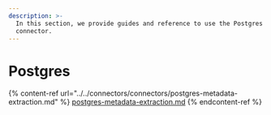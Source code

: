 ```yaml
---
description: >-
  In this section, we provide guides and reference to use the Postgres
  connector.
---
```


# Postgres

{% content-ref url="../../connectors/connectors/postgres-metadata-extraction.md" %}
[postgres-metadata-extraction.md](../../connectors/connectors/postgres-metadata-extraction.md)
{% endcontent-ref %}
